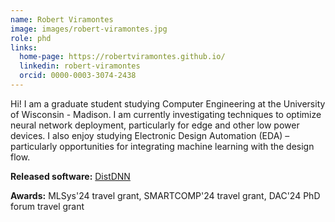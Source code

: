 ```yaml
---
name: Robert Viramontes
image: images/robert-viramontes.jpg
role: phd
links:
  home-page: https://robertviramontes.github.io/
  linkedin: robert-viramontes
  orcid: 0000-0003-3074-2438
---
```


Hi! I am a graduate student studying Computer Engineering at the University of Wisconsin - Madison. I am currently investigating techniques to optimize neural network deployment, particularly for edge and other low power devices. I also enjoy studying Electronic Design Automation (EDA) – particularly opportunities for integrating machine learning with the design flow.

**Released software:** [DistDNN](https://github.com/robertviramontes/distributed_inference_estimation_optimization/tree/main)

**Awards:** MLSys'24 travel grant, SMARTCOMP'24 travel grant, DAC'24 PhD forum travel grant
